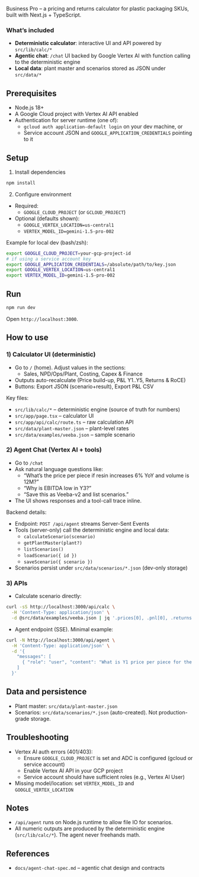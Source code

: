 Business Pro – a pricing and returns calculator for plastic packaging SKUs, built with Next.js + TypeScript.

### What’s included
- **Deterministic calculator**: interactive UI and API powered by `src/lib/calc/*`
- **Agentic chat**: `/chat` UI backed by Google Vertex AI with function calling to the deterministic engine
- **Local data**: plant master and scenarios stored as JSON under `src/data/*`

## Prerequisites
- Node.js 18+
- A Google Cloud project with Vertex AI API enabled
- Authentication for server runtime (one of):
  - `gcloud auth application-default login` on your dev machine, or
  - Service account JSON and `GOOGLE_APPLICATION_CREDENTIALS` pointing to it

## Setup
1) Install dependencies
```bash
npm install
```

2) Configure environment
- Required:
  - `GOOGLE_CLOUD_PROJECT` (or `GCLOUD_PROJECT`)
- Optional (defaults shown):
  - `GOOGLE_VERTEX_LOCATION=us-central1`
  - `VERTEX_MODEL_ID=gemini-1.5-pro-002`

Example for local dev (bash/zsh):
```bash
export GOOGLE_CLOUD_PROJECT=your-gcp-project-id
# if using a service account key
export GOOGLE_APPLICATION_CREDENTIALS=/absolute/path/to/key.json
export GOOGLE_VERTEX_LOCATION=us-central1
export VERTEX_MODEL_ID=gemini-1.5-pro-002
```

## Run
```bash
npm run dev
```
Open `http://localhost:3000`.

## How to use
### 1) Calculator UI (deterministic)
- Go to `/` (home). Adjust values in the sections:
  - Sales, NPD/Ops/Plant, Costing, Capex & Finance
- Outputs auto-recalculate (Price build-up, P&L Y1..Y5, Returns & RoCE)
- Buttons: Export JSON (scenario+result), Export P&L CSV

Key files:
- `src/lib/calc/*` – deterministic engine (source of truth for numbers)
- `src/app/page.tsx` – calculator UI
- `src/app/api/calc/route.ts` – raw calculation API
- `src/data/plant-master.json` – plant-level rates
- `src/data/examples/veeba.json` – sample scenario

### 2) Agent Chat (Vertex AI + tools)
- Go to `/chat`
- Ask natural language questions like:
  - “What’s the price per piece if resin increases 6% YoY and volume is 12M?”
  - “Why is EBITDA low in Y3?”
  - “Save this as Veeba-v2 and list scenarios.”
- The UI shows responses and a tool-call trace inline.

Backend details:
- Endpoint: `POST /api/agent` streams Server-Sent Events
- Tools (server-only) call the deterministic engine and local data:
  - `calculateScenario(scenario)`
  - `getPlantMaster(plant?)`
  - `listScenarios()`
  - `loadScenario({ id })`
  - `saveScenario({ scenario })`
- Scenarios persist under `src/data/scenarios/*.json` (dev-only storage)

### 3) APIs
- Calculate scenario directly:
```bash
curl -sS http://localhost:3000/api/calc \
  -H 'Content-Type: application/json' \
  -d @src/data/examples/veeba.json | jq '.prices[0], .pnl[0], .returns'
```

- Agent endpoint (SSE). Minimal example:
```bash
curl -N http://localhost:3000/api/agent \
  -H 'Content-Type: application/json' \
  -d '{
    "messages": [
      { "role": "user", "content": "What is Y1 price per piece for the sample?" }
    ]
  }'
```

## Data and persistence
- Plant master: `src/data/plant-master.json`
- Scenarios: `src/data/scenarios/*.json` (auto-created). Not production-grade storage.

## Troubleshooting
- Vertex AI auth errors (401/403):
  - Ensure `GOOGLE_CLOUD_PROJECT` is set and ADC is configured (gcloud or service account)
  - Enable Vertex AI API in your GCP project
  - Service account should have sufficient roles (e.g., Vertex AI User)
- Missing model/location: set `VERTEX_MODEL_ID` and `GOOGLE_VERTEX_LOCATION`

## Notes
- `/api/agent` runs on Node.js runtime to allow file IO for scenarios.
- All numeric outputs are produced by the deterministic engine (`src/lib/calc/*`). The agent never freehands math.

## References
- `docs/agent-chat-spec.md` – agentic chat design and contracts
